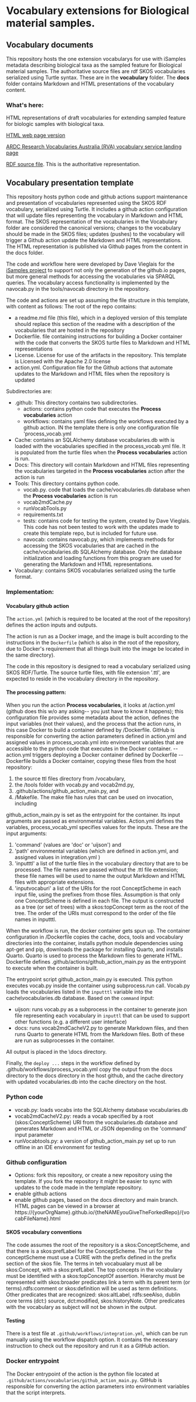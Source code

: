 # Vocabulary extensions for Biological material samples.

## Vocabulary documents
This repository hosts the one extension vocabularys for use with iSamples metadata describing biological taxa as the sampled feature for Biological material samples. The authoritative source files are rdf SKOS vocabularies serialized using Turtle syntax. These are in the **vocabulary** folder. The **docs** folder contains Markdown and HTML presentations of the vocabulary content. 

### What's here:
HTML representations of draft vocabularies for extending sampled feature for biologic samples with biological taxa.

[HTML web page version](https://isamplesorg.github.io/metadata_profile_biology/biology_sampledfeature_extension.html) 

[ARDC Research Vocabularies Australia (RVA) vocabulary service landing page](https://vocabs.ardc.edu.au/viewById/672)

[RDF source file](https://raw.githubusercontent.com/isamplesorg/metadata_profile_biology/main/vocabulary/biology_sampledfeature_extension.ttl). This is the authoritative representation. 

##  Vocabulary presentation template
This repository hosts python code and github actions support maintenance and presentation of vocabularies represented using the SKOS RDF vocabulary, serialized using Turtle. It includes a github action configuration that will update files representing the vocabulary in Markdown and HTML format. The SKOS representation of the vocabularies in the Vocabulary folder are considered the canonical versions; changes to the vocabulary should be made in the SKOS files; updates (pushes) to the vocabulary will trigger a Github action update the Markdown and HTML representations. The HTML representation is published via Github pages from the content in the docs folder.

The code and workflow here were developed by Dave Vieglais for the [iSamples project](https://isamplesorg.github.io/) to support not only the generation of the github.io pages, but more general methods for accessing the vocabularies via SPARQL queries. The vocabulary access functionality is implemented by the navocab.py in the tools/navocab directory in the repository.   

The code and actions are set up assuming the file structure in this template, with content as follows:
The root of the repo contains:
- a readme.md file (this file), which in a deployed version of this template should replace this section of the readme with a description of the vocabularies that are hosted in the repository
- Dockerfile. file containing instructions for building a Docker container with the code that converts the SKOS turtle files to Markdown and HTML representations
- License. License for use of the artifacts in the repository. This template is Licensed with the Apache 2.0 license
- action.yml. Configuration file for the Github actions that automate updates to the Markdown and HTML files when the repository is updated
  
Subdirectories are:
- .github: This directory contains two subdirectories.
  - actions: contains python code that executes the  **Process vocabularies** action
  - workflows: contains yaml files defining the workflows executed by a github action. IN the template there is only one configuration file 'process_vocab.yml
- Cache:  contains an SQLAlchemy database vocabularies.db with is loaded with the vocabularies specified in the process_vocab.yml file. It is populated from the turtle files when the **Process vocabularies** action is run.
- Docs: This directory will contain Markdown and HTML files representing the vocabularies targeted in the **Process vocabularies** action after the action is run
- Tools: This directory contains python code.
  - vocab.py. code that loads the cache/vocabularies.db database when the **Process vocabularies** action is run
  - vocab2mdCache.py
  - runVocabTools.py
  - requirements.txt
  - tests: contains code for testing the system, created by Dave Vieglais. This code has not been tested to work with the updates made to create this template repo, but is included for future use.
  - navocab: contains navocab.py, which implements methods for accessing the SKOS vocabularies that are cached in the cache/vocabularies.db SQLAlchemy database. Only the database initialization and loading functions from this program are used for generating the Markdown and HTML representations. 
- Vocabulary: contains SKOS vocabularies serialized using the turtle format.

### Implementation: 
#### Vocabulary github action

The `action.yml` (which is required to be located at the root of the repository) defines the action inputs and outputs.  

The action is run as a Docker image, and the image is built according to the instructions in the `Dockerfile` (which is also in the root of the repository, due to Docker's requirement that all things built into the image be located in the same directory).

The code in this repository is designed to read a vocabulary serialized using SKOS RDF/Turtle. The source turtle files, with file extension '.ttl', are expected to reside in the vocabulary directory in the repository.

#### The processing pattern: 

When you run the action **Process vocabularies**, it looks at /action.yml (github does this w/o any asking-- you just have to know it happens); this configuration file provides some metadata about the action, defines the input variables (not their values), and the process that the action runs, in this case Docker to build a container defined by /Dockerfile. GitHub is responsible for converting the action parameters defined in action.yml and  assigned values in process_vocab.yml into environment variables that are accessible to the python code that executes in the Docker container.
-- action.yml triggers deploying a Docker container defined by Dockerfile 
-- Dockerfile builds a Docker container, copying these files from the host repository:
  1) the source ttl files directory from /vocabulary,  
  2) the /tools folder with vocab.py and vocab2md.py,
  3) .github/actions/github_action_main.py, and 
  4) /Makefile. The make file has rules that can be used on invocation, including 

github_action_main.py is set as the entrypoint for the container. Its input arguments are passed as environmental variables. Action.yml defines the variables, process_vocab_yml specifies values for the inputs. These are the input arguments:
  1) 'command' (values are 'doc' or 'uijson') and
  2) 'path' environmental variables (which are defined in action.yml, and assigned values in integration.yml )
  3) 'inputttl' a list of the turtle files in the vocabulary directory that are to be processed. The file names are passed without the .ttl file extension; these file names will be used to name the output Markdown and HTML files with appropriate extensions.
  4) 'inputvocaburi' a list of the URIs for the root ConceptScheme in each input file, using the prefixes from those files. Assumption is that only one ConceptScheme is defined in each file. The output is constructed as a tree (or set of trees) with a skos:topConcept term as the root of the tree. The order of the URIs must correspond to the order of the file names in inputttl.  

When the workflow is run, the docker container gets spun up. The container configuration in /Dockerfile copies the cache, docs, tools and vocabulary directories into the container, installs python module dependencies using apt-get and pip, downloads the package for installing Quarto, and installs Quarto.  Quarto is used to process the Markdown files to generate HTML. Dockerfile defines .github/actions/github_action_main.py as the entrypoint to execute when the container is built. 

The entrypoint script github_action_main.py is executed.  This python executes vocab.py inside the container using subprocess.run call. Vocab.py loads the vocabularies listed in the `inputttl` variable into the cache\vocabularies.db database. Based on the `command` input:
- uijson: runs vocab.py as a subprocess in the container to generate json file representing each vocabulary in `inputtl` that can be used to support other functions (e.g. a different user interface)
- docs: runs vocab2mdCacheV2.py to generate Markdown files, and then runs Quarto to generate HTML from the Markdown files. Both of these are run as subprocesses in the container.

All output is placed in the \docs directory.

Finally, the `deploy ...` steps in the workflow defined by .github/workflows/process_vocab.yml copy the output from the docs directory to the docs directory in the host github, and the cache directory with updated vocabularies.db into the cache directory on the host.
 
### Python code
- vocab.py: loads vocabs into the SQLAlchemy database vocabularies.db
- vocab2mdCacheV2.py: reads a vocab specified by a root (skos:ConceptScheme) URI from the vocabularies.db database and generates Markdown and HTML or JSON depending on the 'command' input parameter
- runVocabtools.py: a version of github_action_main.py set up to run offline in an IDE environment for testing

### Github configuration
- Options: fork this repository, or create a new repository using the template. If you fork the repository it might be easier to sync with updates to the code made in the template repository.
- enable github actions
- enable github pages, based on the docs directory and main branch.  HTML pages can be viewed in a browser at https://{yourOrgName}.github.io/{theNAMEyouGiveTheForkedRepo}/{vocabFileName}.html

#### SKOS vocabulary conventions 
The code assumes the root of the repository is a skos:ConceptScheme, and that there is a skos:prefLabel for the ConceptScheme.  The uri for the conceptScheme must use a CURIE with the prefix defined in the prefix section of the skos file. The terms in teh vocabualary must all be skos:Concept, with a skos:prefLabel. The top concepts in the vocabulary must be identified with a skos:topConceptOf assertion. Hierarchy must be represented with skos:broader predicates link a term with its parent term (or terms).rdfs:comment or skos:definition will be used as term definitions. Other predicates that are recognized: skos:altLabel, rdfs:seeAlso, dublin core terms (dct:) source, dct:modified, skos:historyNote. Other predicates with the vocabulary as subject will not be shown in the output.

#### Testing
There is a test file at `.github/workflows/integration.yml`, which can be run manually using the workflow dispatch option.  It contains the necessary instruction to check out the repository and run it as a GitHub action.

### Docker entrypoint
The Docker entrypoint of the action is the python file located at `.github/actions/vocabularies/github_action_main.py`.  GitHub is responsible for converting the action parameters into environment variables that the script interprets.
